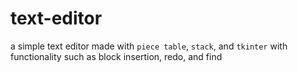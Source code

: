 # text-editor
a simple text editor made with `piece table`, `stack`, and `tkinter` with functionality such as block insertion, redo, and find
